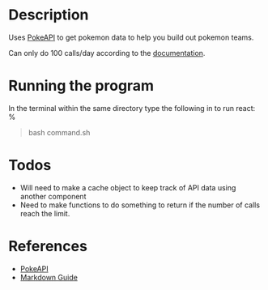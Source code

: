 # Description
Uses [PokeAPI](https://pokeapi.co/) to get pokemon data to help you build out pokemon teams.

Can only do 100 calls/day according to the [documentation](https://pokeapi.co/docs/graphql).

# Running the program
In the terminal within the same directory type the following in to run react: % 
> bash command.sh

# Todos
* Will need to make a cache object to keep track of API data using another component
* Need to make functions to do something to return if the number of calls reach the limit.

# References
* [PokeAPI](https://pokeapi.co/)
* [Markdown Guide](https://www.markdownguide.org/hacks/)

